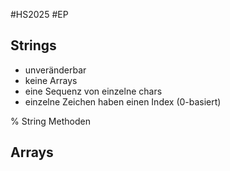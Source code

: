 #HS2025 #EP 


## Strings

- unveränderbar
- keine Arrays
- eine Sequenz von einzelne chars
- einzelne Zeichen haben einen Index (0-basiert)

% String Methoden

## Arrays


